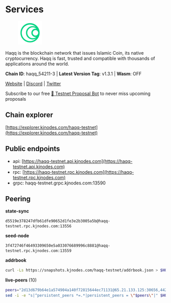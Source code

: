 # Services

<figure><img src="https://raw.githubusercontent.com/kj89/cosmos-images/main/logos/haqq.png" alt=""><figcaption></figcaption></figure>

Haqq is the blockchain network that issues Islamic Coin,  its native cryptocurrency. Haqq is fast, trusted and  compatible with thousands of applications around the world.

**Chain ID**: haqq_54211-3 | **Latest Version Tag**: v1.3.1 | **Wasm**: OFF

[Website](https://islamiccoin.net) | [Discord](https://discord.gg/hU9MHG5kZq) | [Twitter](https://twitter.com/Islamic_Coin)



Subscribe to our free [🤖 Testnet Proposal Bot](https://t.me/kjnodes_testnet_proposal_bot) to never miss upcoming proposals


## Chain explorer
[https://explorer.kjnodes.com/haqq-testnet](https://explorer.kjnodes.com/haqq-testnet)

## Public endpoints

* api: [https://haqq-testnet.api.kjnodes.com](https://haqq-testnet.api.kjnodes.com)
* rpc: [https://haqq-testnet.rpc.kjnodes.com](https://haqq-testnet.rpc.kjnodes.com)
* grpc: haqq-testnet.grpc.kjnodes.com:13590

## Peering

**state-sync**

```text
d5519e378247dfb61dfe90652d1fe3e2b3005a5b@haqq-testnet.rpc.kjnodes.com:13556
```

**seed-node**

```text
3f472746f46493309650e5a033076689996c8881@haqq-testnet.rpc.kjnodes.com:13559
```

**addrbook**
```bash
curl -Ls https://snapshots.kjnodes.com/haqq-testnet/addrbook.json > $HOME/.haqqd/config/addrbook.json
```

**live-peers** (10)
```bash
peers="2d13d679b64e1a574904a140f72815644ec71131@65.21.133.125:30656,442d3bacb350437b8d9f0f1431e0519b81094100@135.181.62.222:26656,59af99085c961a6a5c8dc4bc8b3abffda16ddccb@135.181.38.62:26656,6ce864d853904ebef9400528f129d8fefa6f1827@91.211.251.232:36656,ed145a35b436878c1f1c10634bd18600f3696e17@95.217.181.142:26656,a6150d39e4725d28a56f41ebf3c6d457c54bd2f1@34.138.250.4:26656,6fad54232f11a0306bd0d942c2ec5f9ba0ae2f1a@34.91.54.209:26656,d7ac44bf8f8d760c3df1a8695145021f35feb985@34.88.220.124:26656,d5519e378247dfb61dfe90652d1fe3e2b3005a5b@65.109.68.190:13556,8238ddf162ce8a144610e671c63226b0207a1f73@38.242.148.96:36656"
sed -i -e "s|^persistent_peers *=.*|persistent_peers = \"$peers\"|" $HOME/.haqqd/config/config.toml
```
